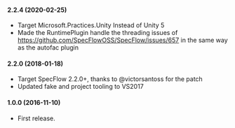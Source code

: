 #### 2.2.4 (2020-02-25)
* Target Microsoft.Practices.Unity Instead of Unity 5
* Made the RuntimePlugin handle the threading issues of https://github.com/SpecFlowOSS/SpecFlow/issues/657 in the same way as the autofac plugin

#### 2.2.0 (2018-01-18)
* Target SpecFlow 2.2.0+, thanks to @victorsantoss for the patch
* Updated fake and project tooling to VS2017

#### 1.0.0 (2016-11-10)
* First release.